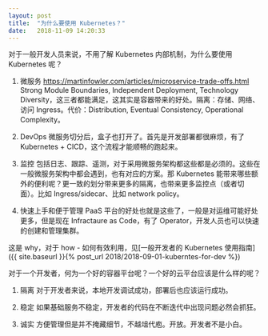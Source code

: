 ```yaml
---
layout: post
title:  "为什么要使用 Kubernetes？"
date:   2018-11-09 14:20:33
---
```

对于一般开发人员来说，不用了解 Kubernetes 内部机制，为什么要使用 Kubernetes 呢？

1. 微服务 <https://martinfowler.com/articles/microservice-trade-offs.html> Strong Module Boundaries, Independent Deployment, Technology Diversity，这三者都能满足，这其实是容器带来的好处。隔离：存储、网络、访问 Ingress。代价：Distribution, Eventual Consistency, Operational Complexity。

2. DevOps 微服务切分后，盒子也打开了。首先是开发部署都很麻烦，有了 Kubernetes + CICD，这个流程才能顺畅的跑起来。

3. 监控 包括日志、跟踪、遥测，对于采用微服务架构都这些都是必须的。这些在一般微服务架构中都会遇到，也有对应的方案。那 Kubernetes 能带来哪些额外的便利呢？更一致的划分带来更多的隔离，也带来更多监控点（或者切面）。比如 Ingress/sidecar、比如 network policy。

4. 快速上手和便于管理 PaaS 平台的好处也就是这些了，一般是对运维可能好处更多，但是现在 Infractaure as Code，有了 Operator，开发人员也可以快速的创建和管理集群。

这是 why，对于 how - 如何有效利用，见[一般开发者的 Kubernetes 使用指南]({{ site.baseurl }}{% post_url 2018/2018-09-01-kuberntes-for-dev %})

对于一个开发者，何为一个好的容器平台呢？一个好的云平台应该是什么样的呢？

1. 隔离
对于开发者来说，本地开发调试成功，部署后也应该运行成功。

2. 稳定
如果基础服务不稳定，开发者的代码在不断迭代中出现问题必然会抓狂。

3. 诚实
方便管理但是并不掩藏细节，不越俎代庖。开放。开发者不是小白。
